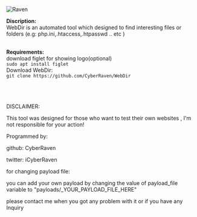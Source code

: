 ![Raven](https://user-images.githubusercontent.com/77549466/107131953-34108300-68ec-11eb-8bcf-3ab32f1ed741.jpg)

**Discription:**<br/>
WebDir is an automated tool which designed to find interesting files or folders (e.g: php.ini,.htaccess,.htpasswd .. etc ) <br/><br/>

**Requirements:**<br/>
download figlet for showing logo(optional)<br/>
`sudo apt install figlet`<br/>
Download WebDir:<br/>
`git clone https://github.com/CyberRaven/WebDir`<br/>




<br/><br/><br/>
DISCLAIMER:

This tool was designed for those who want to test their own websites , I'm not responsible for your action!





Programmed by:

github: CyberRaven

twitter: iCyberRaven


for changing payload file:

you can add your own payload by changing the value of payload_file variable to "payloads/_YOUR_PAYLOAD_FILE_HERE" 




please contact me when you got any problem with it or if you have any Inquiry
